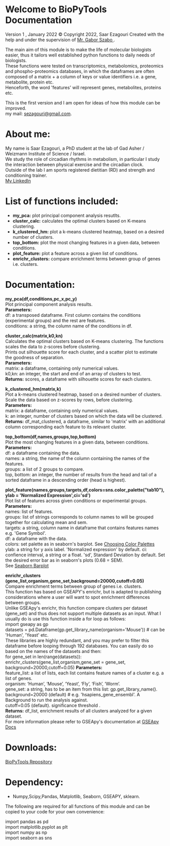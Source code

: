 # Welcome to BioPyTools Documentation
Version 1 , January 2022
© Copyright 2022, Saar Ezagouri
Created with the help and under the supervision of <a href="https://code-maven.com/services"> Mr. Gabor Szabo </a>.

The main aim of this module is to make the life of molecular biologists easier, thus it tailors well established python functions to daily needs of biologists. <br>
These functions were tested on transcriptomics, metabolomics, proteomics and phospho-proteomics databases, in which the dataframes are often composed of a matrix + a column of keys or value identifiers i.e. a gene, metabolite, protein etc. <br>
Henceforth, the word 'features' will represent genes, metabolites, proteins etc. <br>

This is the first version and I am open for ideas of how this module can be improved. <br>
my mail: sezagouri@gmail.com.

# About me: <br>
My name is Saar Ezagouri, a PhD student at the lab of Gad Asher / Weizmann Institute of Science / Israel. <br>
We study the role of circadian rhythms in metabolism, in particular I study the interaction between physical exercise and the circadian clock. <br>
Outside of the lab I am sports registered dietitian (RD) and strength and conditioning trainer. <br>
<a href="https://www.linkedin.com/in/saar-ezagouri-959a8b1a8/"> My LinkedIn </a>

# List of functions included: <br>
- **my_pca:** plot principal component analysis resutlts. <br>
- **cluster_calc:** calculates the optimal clusters based on K-means clustering. <br>
- **k_clustered_hm:** plot a k-means clustered heatmap, based on a desired number of clusters. <br>
- **top_bottom:** plot the most changing features in a given data, between conditions. <br>
- **plot_feature:** plot a feature across a given list of conditions. <br>
- **enrichr_clusters:** compare enrichment terms between group of genes i.e. clusters. <br>

# Documentation: <br>
**my_pca(df,conditions,pc_x,pc_y)** <br>
Plot principal component analysis results. <br>
**Parameters:** <br>
df: a transposed dataframe. First column contains the conditions (experimental groups) and the rest are features. <br>
conditions: a string, the column name of the conditions in df.<br>

**cluster_calc(matrix,k0,kn)** <br>
Calculates the optimal clusters based on K-means clustering. The functions scales the data to z-scores before clustering. <br>
Prints out silhouette score for each cluster, and a scatter plot to estimate the goodness of separation. <br>
**Parameters:** <br>
  matrix: a dataframe, containing only numerical values. <br>
  k0,kn: an integer, the start and end of an array of clusters to test. <br>
**Returns:** scores, a dataframe with silhouette scores for each clusters.

**k_clustered_hm(matrix,k)** <br>
Plot a k-means clustered heatmap, based on a desired number of clusters. <br>
Scale the data based on z-scores by rows, before clustering. <br>
**Parameters:** <br>
matrix: a dataframe, containing only numerical values. <br>
k: an integer, number of clusters based on which the data will be clustered. <br>
**Returns:** df_mat_clustered, a dataframe, similar to 'matrix' with an additional column corresponding each feature to its relevant cluster.

**top_bottom(df,names,groups,top,bottom)** <br>
Plot the most changing features in a given data, between conditions. <br>
**Parameters:** <br>
df: a dataframe containing the data. <br>
names: a string, the name of the column containing the names of the features. <br>
groups: a list of 2 groups to compare. <br>
top, bottom: an integer, the number of results from the head and tail of a sorted dataframe in a descending order (head is highest).

**plot_feature(names,groups,targets,df,colors=sns.color_palette("tab10"),ylab = 'Normalized Expression',ci='sd')** <br>
Plot list of features across given conditions or experimental groups. <br>
**Parameters:** <br>
names: list of features. <br>
groups: list of strings corresponds to column names to will be grouped together for calculating mean and sem. <br>
targets: a string, column name in dataframe that contains features names e.g. 'Gene Symbol'.  <br>
df: a dataframe with the data. <br>
colors: set palette as in seaborn's barplot. See <a href="https://seaborn.pydata.org/tutorial/color_palettes.html
"> Choosing Color Palettes </a> <br>
ylab: a string for y axis label. 'Normalized expression' by default.
ci: confience interval, a string or a float. 'sd', Standard Deviation by default. Set the desired error bar as in seaborn's plots (0.68 = SEM). <br> 
See <a href="https://seaborn.pydata.org/generated/seaborn.barplot.html"> Seaborn Barplot </a> 
                
**enrichr_clusters (gene_list,organism,gene_set,background=20000,cutoff=0.05)** <br>
Compare enrichment terms between group of genes i.e. clusters. <br>
This function has based on GSEAPY's enrichr, but is adapted to publishing considerations where a user will want to spot enrichment differences between groups. <br>
Unlike GSEApy's enrichr, this function compare clusters per dataset (gene_set) and thus does not support multiple datasets as an input. What I usually do is use this function inside a for loop as follows: <br>
import gseapy as gp <br>
datasets = pd.Dataframe(gp.get_library_name(organism='Mouse')) # can be 'Human', 'Yeast' etc. <br>
These libraries are highly redundant, and you may prefer to filter this dataframe before looping through 192 databases. You can easily do so based on the names of the datasets and then: <br>
for gene_set in len(range(datasets)): <br>
  enrichr_clusters(gene_list,organism,gene_set = gene_set, background=20000,cutoff=0.05)
**Parameters:** <br>
feature_list: a list of lists, each list contains feature names of a cluster e.g. a list of genes. <br>
organism: ‘Human’, ‘Mouse’, ‘Yeast’, ‘Fly’, ‘Fish’, ‘Worm’. <br>
gene_set: a string, has to be an item from this list: gp.get_library_name(). <br>
background=20000 (default) # e.g. 'hsapiens_gene_ensembl'. A Background to run the analysis against. <br>
cutoff=0.05 (default). significance threshold . <br>
**Returns:** df_list, enrichment results of all clusters analyzed for a given dataset. <br>
For more information please refer to GSEApy's documentation at <a href="https://gseapy.readthedocs.io/en/latest/gseapy_example.html#2.-Enrichr-Example"> GSEApy Docs </a>

# Downloads: <br>
<a href="https://saarezagouri980.github.io/BioPyTools/"> BioPyTools Repository </a>
# Dependency: <br>
- Numpy,Scipy,Pandas, Matplotlib, Seaborn, GSEAPY, sklearn. <br>

The following are required for all functions of this module and can be copied to your code for your own convenience: <br>

import pandas as pd <br>
import matplotlib.pyplot as plt <br>
import numpy as np <br>
import seaborn as sns
